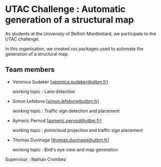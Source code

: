 # UTAC Challenge : Automatic generation of a structural map

As students at the University of Belfort-Montbeliard, we participate to the UTAC challenge. 

In this organisation, we created ros packages used to automate the generation of a structural map. 

## Team members

* Veronica Sudaker [veronica.sudaker@utbm.fr] 
   
   working topic : Lane detection

* Simon Lefebvre [simon.lefebvre@utbm.fr]
    
    working topic : Traffic sign detection and placement
    
* Aymeric Pernod [aymeric.pernod@utbm.fr]
    
    working topic : pointcloud projection and traffic sign placement
    
* Thomas Duvinage [thomas.duvinage@utbm.fr] 
    
    working topic : Bird's eye view and map generation 
    
Supervisor : Nathan Crombez 

